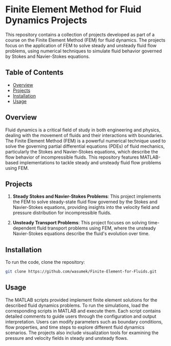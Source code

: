 # Finite Element Method for Fluid Dynamics Projects

This repository contains a collection of projects developed as part of a course on the Finite Element Method (FEM) for fluid dynamics. The projects focus on the application of FEM to solve steady and unsteady fluid flow problems, using numerical techniques to simulate fluid behavior governed by Stokes and Navier-Stokes equations.

## Table of Contents
- [Overview](#overview)
- [Projects](#projects)
- [Installation](#installation)
- [Usage](#usage)

## Overview

Fluid dynamics is a critical field of study in both engineering and physics, dealing with the movement of fluids and their interactions with boundaries. The Finite Element Method (FEM) is a powerful numerical technique used to solve the governing partial differential equations (PDEs) of fluid mechanics, particularly the Stokes and Navier-Stokes equations, which describe the flow behavior of incompressible fluids. This repository features MATLAB-based implementations to tackle steady and unsteady fluid flow problems using FEM.

## Projects

1. **Steady Stokes and Navier-Stokes Problems**: This project implements the FEM to solve steady-state fluid flow governed by the Stokes and Navier-Stokes equations, providing insights into the velocity field and pressure distribution for incompressible fluids.

2. **Unsteady Transport Problems**: This project focuses on solving time-dependent fluid transport problems using FEM, where the unsteady Navier-Stokes equations describe the fluid's evolution over time.

## Installation

To run the code, clone the repository:
```bash
git clone https://github.com/wasumek/Finite-Element-for-Fluids.git
```

## Usage

The MATLAB scripts provided implement finite element solutions for the described fluid dynamics problems. To run the simulations, load the corresponding scripts in MATLAB and execute them. Each script contains detailed comments to guide users through the configuration and output interpretation. Users can modify parameters such as boundary conditions, flow properties, and time steps to explore different fluid dynamics scenarios. The projects also include visualization tools for examining the pressure and velocity fields in steady and unsteady flows.
